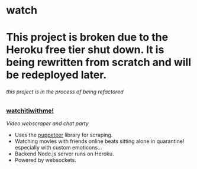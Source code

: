 # watch

# This project is broken due to the Heroku free tier shut down. It is being rewritten from scratch and will be redeployed later.

###### *this project is in the process of being refactored*

### **[watchitiwithme!](https://alialhasnawi.github.io/watch/)**
*Video webscraper and chat party*
- Uses the [puppeteer](https://pptr.dev/) library for scraping.
- Watching movies with friends online beats sitting alone in quarantine! especially with custom emoticons...
- Backend Node.js server runs on Heroku.
- Powered by websockets.
